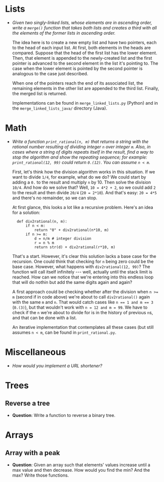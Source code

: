 # Lists

* *Given two singly-linked lists, whose elements are in ascending order, write
  a `merge()` function that takes both lists and creates a third with all the
  elements of the former lists in ascending order.*

  The idea here is to create a new empty list and have two pointers, each to the
  head of each input list. At first, both elements in the heads are compared.
  Suppose that the head of the first list has the lower element. Then, that
  element is appended to the newly-created list and the first pointer is
  advanced to the second element in the list it's pointing to. The case when the
  lower element is pointed by the second pointer is analogous to the case just
  described.
  
  When one of the pointers reach the end of its associated list, the remaining
  elements in the other list are appended to the third list. Finally, the
  merged list is returned.

  Implementations can be found in `merge_linked_lists.py` (Python) and in the
  `merge_linked_lists_java/` directory (Java).


# Math

* *Write a function `print_rational(n, m)` that returns a string with the
  rational number resulting of dividing integer `n` over integer `m`. Also, in
  cases where a string of digits repeats itself in the result, find a way to
  stop the algorithm and show the repeating sequence; for example:
  `print_rational(12, 99)` could return `0.(12)`. You can assume `n < m`.*

  First, let's think how the division algorithm works in this situation. If we
  want to divide `1/4`, for example, what do we do? We could start by adding a
  `0.` to the result and multiply `n` by 10. Then solve the division `10/4`.
  And how do we solve that? Well, `10 = 4*2 + 2`, so we could add `2` to the
  result and then divide `20/4` (`20 = 2*10`). And that's easy: `20 = 4*5` and
  there's no remainder, so we can stop.

  At first glance, this looks a lot like a recursive problem. Here's an idea
  for a solution:

        def div2rational(n, m):
            if n < m:
                return "0" + div2rational(n*10, m)
            if n >= m:
                d = n/m # integer division
                r = n % m
                return str(d) + div2rational(r*10, m)

  That's a start. However, it's clear this solution lacks a base case for the
  recursion. One could think that checking for `n` being zero could be the
  base case. However, what happens with `div2rational(12, 99)`? The function
  will call itself infinitely --- well, actually until the stack limit is
  reached. How can we notice that we're entering into this endless loop that
  will do nothin but add the same digits again and again?

  A first approach could be checking whether after the division when `n >= m`
  (second if in code above) we're about to call `div2rational()` again with
  the same `m` and `n`. That would catch cases like `n == 1 and m == 3`
  (`0.(3)`), but that wouldn't work with `n = 12 and m = 99`. We have to check
  if the `n` we're about to divide for is in the history of previous `n`s, and
  that can be done with a list.

  An iterative implementation that contemplates all these cases (but still
  assumes `n < m`, can be found in `print_rational.py`.


# Miscellaneous

* *How would you implement a URL shortener?*

# Trees

## Reverse a tree

* **Question**: Write a function to reverse a binary tree.

# Arrays

## Array with a peak

* **Question**: Given an array such that elements' values increase until a max
  value and then decrease. How would you find the min? And the max? Write
  those functions.

